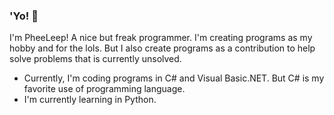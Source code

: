 ### 'Yo! 👋

I'm PheeLeep! A nice but freak programmer. I'm creating programs as my hobby and for the lols. But I also create programs  as a contribution to help solve problems that is currently unsolved.

- Currently, I'm coding programs in C# and Visual Basic.NET. But C# is my favorite use of programming language.
- I'm currently learning in Python.
